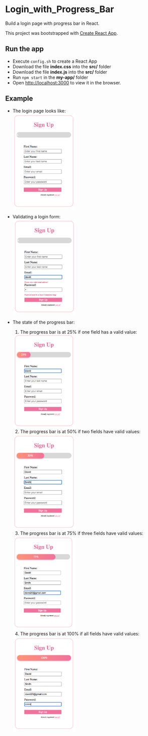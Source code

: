 # Login_with_Progress_Bar
Build a login page with progress bar in React.

This project was bootstrapped with [Create React App](https://github.com/facebook/create-react-app).

## Run the app

- Execute `config.sh` to create a React App
- Download the file **index.css** into the **src/** folder
- Download the file **index.js** into the **src/** folder
- Run `npm start` in the **my-app/** folder 
- Open [http://localhost:3000](http://localhost:3000) to view it in the browser.

## Example
- The login page looks like:  
  <img src='pic/login.png' width='200'/>

- Validating a login form:  
  <img src='pic/valid_login.png' width='200'/>

- The state of the progress bar:  

  1. The progress bar is at 25% if one field has a valid value:  
  <img src='pic/25login.png' width='200'/>

  2. The progress bar is at 50% if two fields have valid values: 
  <img src='pic/50login.png' width='200'/>
  
  3. The progress bar is at 75% if three fields have valid values: 
  <img src='pic/75login.png' width='200'/>

  4. The progress bar is at 100% if all fields have valid values: 
  <img src='pic/100login.png' width='200'/>
